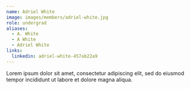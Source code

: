 ```yaml
---
name: Adriel White
image: images/members/adriel-white.jpg
role: undergrad
aliases:
  - A. White
  - A White
  - Adriel White
links:
  linkedin: adriel-white-457ab22a9
---
```


Lorem ipsum dolor sit amet, consectetur adipiscing elit, sed do eiusmod tempor incididunt ut labore et dolore magna aliqua.
